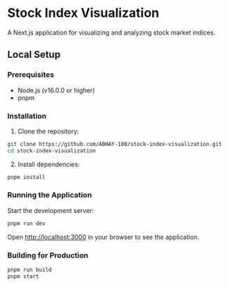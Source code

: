 # Stock Index Visualization

A Next.js application for visualizing and analyzing stock market indices.

## Local Setup

### Prerequisites

- Node.js (v16.0.0 or higher)
- pnpm

### Installation

1. Clone the repository:

```bash
git clone https://github.com/ABHAY-100/stock-index-visualization.git
cd stock-index-visualization
```

2. Install dependencies:

```bash
pnpm install
```


### Running the Application

Start the development server:

```bash
pnpm run dev
```

Open [http://localhost:3000](http://localhost:3000) in your browser to see the application.

### Building for Production

```bash
pnpm run build
pnpm start
```
